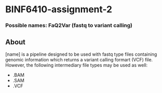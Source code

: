 # BINF6410-assignment-2
### Possible names: FaQ2Var (fastq to variant calling)

## About

[name] is a pipeline designed to be used with fastq type files containing genomic information which returns a variant calling formart (VCF) file. However, the following intermediary file types may be used as well:

* .BAM
* .SAM
* .VCF
